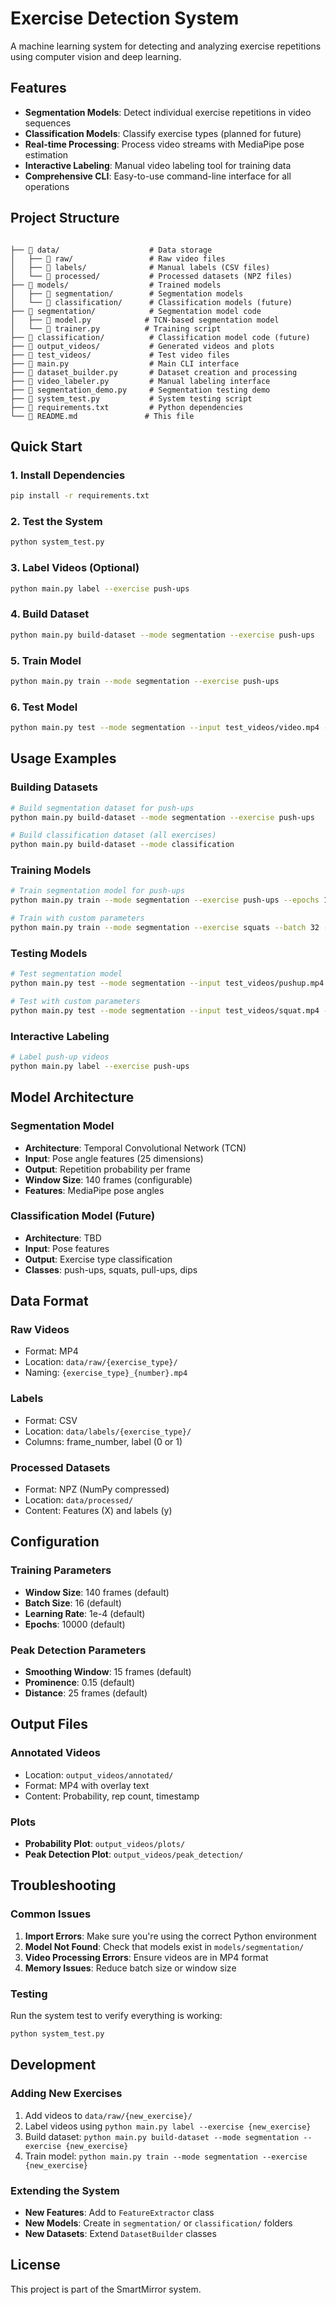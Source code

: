 # Exercise Detection System

A machine learning system for detecting and analyzing exercise repetitions using computer vision and deep learning.

## Features

- **Segmentation Models**: Detect individual exercise repetitions in video sequences
- **Classification Models**: Classify exercise types (planned for future)
- **Real-time Processing**: Process video streams with MediaPipe pose estimation
- **Interactive Labeling**: Manual video labeling tool for training data
- **Comprehensive CLI**: Easy-to-use command-line interface for all operations

## Project Structure

```

├── 📁 data/                    # Data storage
│   ├── 📁 raw/                 # Raw video files
│   ├── 📁 labels/              # Manual labels (CSV files)
│   └── 📁 processed/           # Processed datasets (NPZ files)
├── 📁 models/                  # Trained models
│   ├── 📁 segmentation/        # Segmentation models
│   └── 📁 classification/      # Classification models (future)
├── 📁 segmentation/            # Segmentation model code
│   ├── 📄 model.py            # TCN-based segmentation model
│   └── 📄 trainer.py          # Training script
├── 📁 classification/          # Classification model code (future)
├── 📁 output_videos/           # Generated videos and plots
├── 📁 test_videos/             # Test video files
├── 📄 main.py                  # Main CLI interface
├── 📄 dataset_builder.py       # Dataset creation and processing
├── 📄 video_labeler.py         # Manual labeling interface
├── 📄 segmentation_demo.py     # Segmentation testing demo
├── 📄 system_test.py           # System testing script
├── 📄 requirements.txt         # Python dependencies
└── 📄 README.md               # This file
```

## Quick Start

### 1. Install Dependencies

```bash
pip install -r requirements.txt
```

### 2. Test the System

```bash
python system_test.py
```

### 3. Label Videos (Optional)

```bash
python main.py label --exercise push-ups
```

### 4. Build Dataset

```bash
python main.py build-dataset --mode segmentation --exercise push-ups
```

### 5. Train Model

```bash
python main.py train --mode segmentation --exercise push-ups
```

### 6. Test Model

```bash
python main.py test --mode segmentation --input test_videos/video.mp4 --model push-ups
```

## Usage Examples

### Building Datasets

```bash
# Build segmentation dataset for push-ups
python main.py build-dataset --mode segmentation --exercise push-ups

# Build classification dataset (all exercises)
python main.py build-dataset --mode classification
```

### Training Models

```bash
# Train segmentation model for push-ups
python main.py train --mode segmentation --exercise push-ups --epochs 1000

# Train with custom parameters
python main.py train --mode segmentation --exercise squats --batch 32 --lr 0.001
```

### Testing Models

```bash
# Test segmentation model
python main.py test --mode segmentation --input test_videos/pushup.mp4 --model push-ups

# Test with custom parameters
python main.py test --mode segmentation --input test_videos/squat.mp4 --model squats --smooth 20 --prom 0.2
```

### Interactive Labeling

```bash
# Label push-up videos
python main.py label --exercise push-ups
```

## Model Architecture

### Segmentation Model
- **Architecture**: Temporal Convolutional Network (TCN)
- **Input**: Pose angle features (25 dimensions)
- **Output**: Repetition probability per frame
- **Window Size**: 140 frames (configurable)
- **Features**: MediaPipe pose angles

### Classification Model (Future)
- **Architecture**: TBD
- **Input**: Pose features
- **Output**: Exercise type classification
- **Classes**: push-ups, squats, pull-ups, dips

## Data Format

### Raw Videos
- Format: MP4
- Location: `data/raw/{exercise_type}/`
- Naming: `{exercise_type}_{number}.mp4`

### Labels
- Format: CSV
- Location: `data/labels/{exercise_type}/`
- Columns: frame_number, label (0 or 1)

### Processed Datasets
- Format: NPZ (NumPy compressed)
- Location: `data/processed/`
- Content: Features (X) and labels (y)

## Configuration

### Training Parameters
- **Window Size**: 140 frames (default)
- **Batch Size**: 16 (default)
- **Learning Rate**: 1e-4 (default)
- **Epochs**: 10000 (default)

### Peak Detection Parameters
- **Smoothing Window**: 15 frames (default)
- **Prominence**: 0.15 (default)
- **Distance**: 25 frames (default)

## Output Files

### Annotated Videos
- Location: `output_videos/annotated/`
- Format: MP4 with overlay text
- Content: Probability, rep count, timestamp

### Plots
- **Probability Plot**: `output_videos/plots/`
- **Peak Detection Plot**: `output_videos/peak_detection/`

## Troubleshooting

### Common Issues

1. **Import Errors**: Make sure you're using the correct Python environment
2. **Model Not Found**: Check that models exist in `models/segmentation/`
3. **Video Processing Errors**: Ensure videos are in MP4 format
4. **Memory Issues**: Reduce batch size or window size

### Testing

Run the system test to verify everything is working:

```bash
python system_test.py
```

## Development

### Adding New Exercises

1. Add videos to `data/raw/{new_exercise}/`
2. Label videos using `python main.py label --exercise {new_exercise}`
3. Build dataset: `python main.py build-dataset --mode segmentation --exercise {new_exercise}`
4. Train model: `python main.py train --mode segmentation --exercise {new_exercise}`

### Extending the System

- **New Features**: Add to `FeatureExtractor` class
- **New Models**: Create in `segmentation/` or `classification/` folders
- **New Datasets**: Extend `DatasetBuilder` classes

## License

This project is part of the SmartMirror system. 